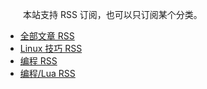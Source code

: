 　　本站支持 RSS 订阅，也可以只订阅某个分类。

* [全部文章 RSS](/rss2.0.xml)
* [Linux 技巧 RSS](/rss/linux.xml)
* [编程 RSS](/rss/programming.xml)
* [编程/Lua RSS](/rss/lua.xml)
